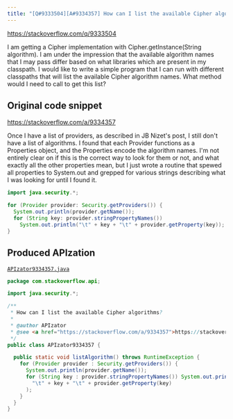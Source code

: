 ```yaml
---
title: "[Q#9333504][A#9334357] How can I list the available Cipher algorithms?"
---
```


https://stackoverflow.com/q/9333504

I am getting a Cipher implementation with Cipher.getInstance(String algorithm).  I am under the impression that the available algorithm names that I may pass differ based on what libraries which are present in my classpath.
I would like to write a simple program that I can run with different classpaths that will list the available Cipher algorithm names.  What method would I need to call to get this list?



## Original code snippet

https://stackoverflow.com/a/9334357

Once I have a list of providers, as described in JB Nizet's post, I still don't have a list of algorithms.  I found that each Provider functions as a Properties object, and the Properties encode the algorithm names.  I'm not entirely clear on if this is the correct way to look for them or not, and what exactly all the other properties mean, but I just wrote a routine that spewed all properties to System.out and grepped for various strings describing what I was looking for until I found it.

```java
import java.security.*;

for (Provider provider: Security.getProviders()) {
  System.out.println(provider.getName());
  for (String key: provider.stringPropertyNames())
    System.out.println("\t" + key + "\t" + provider.getProperty(key));
}
```

## Produced APIzation

[`APIzator9334357.java`](/data/search/java/APIzator9334357.java)

```java
package com.stackoverflow.api;

import java.security.*;

/**
 * How can I list the available Cipher algorithms?
 *
 * @author APIzator
 * @see <a href="https://stackoverflow.com/a/9334357">https://stackoverflow.com/a/9334357</a>
 */
public class APIzator9334357 {

  public static void listAlgorithm() throws RuntimeException {
    for (Provider provider : Security.getProviders()) {
      System.out.println(provider.getName());
      for (String key : provider.stringPropertyNames()) System.out.println(
        "\t" + key + "\t" + provider.getProperty(key)
      );
    }
  }
}
```